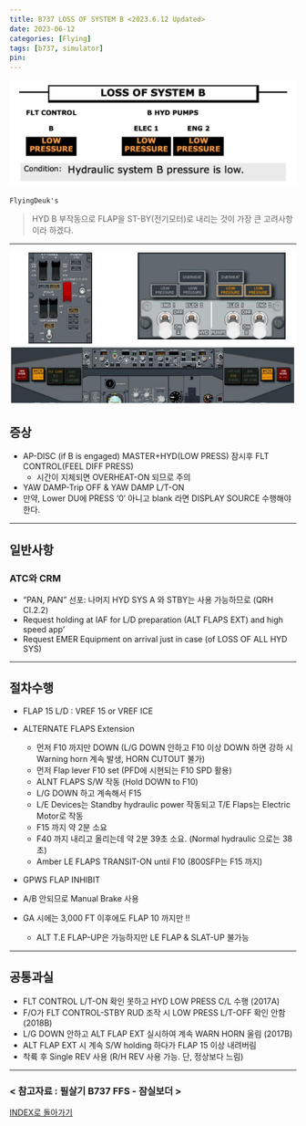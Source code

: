 ```yaml
---
title: B737 LOSS OF SYSTEM B <2023.6.12 Updated>
date: 2023-06-12
categories: [Flying]
tags: [b737, simulator]
pin:
---
```


![sim](/img/flying/b737/lossofsysb.jpg)

`FlyingDeuk's`
> HYD B 부작동으로 FLAP을 ST-BY(전기모터)로 내리는 것이 가장 큰 고려사항이라 하겠다. 

---------

![sim](/img/flying/b737/lossofsysb1.jpg)

## 증상
- AP-DISC (if B is engaged) MASTER+HYD(LOW PRESS) 잠시후 FLT CONTROL(FEEL DIFF PRESS)
    - 시간이 지체되면 OVERHEAT-ON 되므로 주의 
- YAW DAMP-Trip OFF & YAW DAMP L/T-ON 
- 만약, Lower DU에 PRESS ‘0’ 아니고 blank 라면 DISPLAY SOURCE 수행해야 한다.

----------


## 일반사항

### ATC와 CRM
- “PAN, PAN” 선포: 나머지 HYD SYS A 와 STBY는 사용 가능하므로 (QRH CI.2.2)
- Request holding at IAF for L/D preparation (ALT FLAPS EXT) and high speed app’
- Request EMER Equipment on arrival just in case (of LOSS OF ALL HYD SYS) <WOLF> 

---------

## 절차수행
- FLAP 15 L/D : VREF 15 or VREF ICE
- ALTERNATE FLAPS Extension
    - 먼저 F10 까지만 DOWN (L/G DOWN 안하고 F10 이상 DOWN 하면 강하 시 Warning horn 계속 발생, HORN CUTOUT 불가)
    - 먼저 Flap lever F10 set (PFD에 시현되는 F10 SPD 활용)
    - ALNT FLAPS S/W 작동 (Hold DOWN to F10)
    - L/G DOWN 하고 계속해서 F15
    - L/E Devices는 Standby hydraulic power 작동되고 T/E Flaps는 Electric Motor로 작동
    - F15 까지 약 2분 소요
    - F40 까지 내리고 올리는데 약 2분 39초 소요. (Normal hydraulic 으로는 38초)
    - Amber LE FLAPS TRANSIT-ON until F10 (800SFP는 F15 까지) 

- GPWS FLAP INHIBIT 
- A/B 안되므로 Manual Brake 사용 
- GA 시에는 3,000 FT 이후에도 FLAP 10 까지만 !!
    - ALT T.E FLAP-UP은 가능하지만 LE FLAP & SLAT-UP 불가능

----------

## 공통과실
- FLT CONTROL L/T-ON 확인 못하고 HYD LOW PRESS C/L 수행 (2017A) 
- F/O가 FLT CONTROL-STBY RUD 조작 시 LOW PRESS L/T-OFF 확인 안함 (2018B) 
- L/G DOWN 안하고 ALT FLAP EXT 실시하여 계속 WARN HORN 울림 (2017B) 
- ALT FLAP EXT 시 계속 S/W holding 하다가 FLAP 15 이상 내려버림 
- 착륙 후 Single REV 사용 (R/H REV 사용 가능. 단, 정상보다 느림)

-----------


### < 참고자료 : 필살기 B737 FFS - 잠실보더 >


[INDEX로 돌아가기](/posts/B737-sim/)
